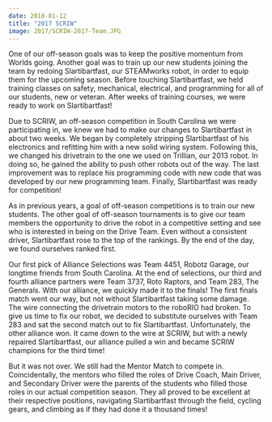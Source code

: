 ```yaml
---
date: 2018-01-12
title: "2017 SCRIW"
image: 2017/SCRIW-2017-Team.JPG
---
```


One of our off-season goals was to keep the positive momentum from Worlds going. Another goal was to train up our new students joining the team by redoing Slartibartfast, our STEAMworks robot, in order to equip them for the upcoming season. Before touching Slartibartfast, we held training classes on safety, mechanical, electrical, and programming for all of our students, new or veteran. After weeks of training courses, we were ready to work on Slartibartfast!

Due to SCRIW, an off-season competition in South Carolina we were participating in, we knew we had to make our changes to Slartibartfast in about two weeks. We began by completely stripping Slartibartfast of his electronics and refitting him with a new solid wiring system. Following this, we changed his drivetrain to the one we used on Trillian, our 2013 robot. In doing so, he gained the ability to push other robots out of the way. The last improvement was to replace his programming code with new code that was developed by our new programming team. Finally, Slartibartfast was ready for competition!

As in previous years, a goal of off-season competitions is to train our new students. The other goal of off-season tournaments is to give our team members the opportunity to drive the robot in a competitive setting and see who is interested in being on the Drive Team.  Even without a consistent driver, Slartibartfast rose to the top of the rankings. By the end of the day, we found ourselves ranked first.

Our first pick of Alliance Selections was Team 4451, Robotz Garage, our longtime friends from South Carolina. At the end of selections, our third and fourth alliance partners were Team 3737, Roto Raptors, and Team 283, The Generals. With our alliance, we quickly made it to the finals! The first finals match went our way, but not without Slartibartfast taking some damage. The wire connecting the drivetrain motors to the roboRIO had broken. To give us time to fix our robot, we decided to substitute ourselves with Team 283 and sat the second match out to fix Slartibartfast. Unfortunately, the other alliance won. It came down to the wire at SCRIW, but with a newly repaired Slartibartfast, our alliance pulled a win and became SCRIW champions for the third time!

But it was not over. We still had the Mentor Match to compete in. Coincidentally, the mentors who filled the roles of Drive Coach, Main Driver, and Secondary Driver were the parents of the students who filled those roles in our actual competition season. They all proved to be excellent at their respective positions, navigating Slartibartfast through the field, cycling gears, and climbing as if they had done it a thousand times!
